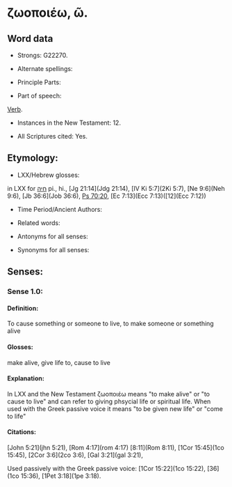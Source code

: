 # ζωοποιέω, ῶ.

<!-- Status: S3=Needs2ndReview -->
<!-- Lexica used for edits: BDAG, LN, BN, AS -->

## Word data

* Strongs: G22270.

* Alternate spellings:

* Principle Parts: 

* Part of speech: 

[Verb](http://ugg.readthedocs.io/en/latest/verb.html).

* Instances in the New Testament: 12.

* All Scriptures cited: Yes.

## Etymology: 


* LXX/Hebrew glosses: 

in LXX for [חיה](//en-uhl/H2421) pi., hi., [Jg 21:14](Jdg 21:14), [IV Ki 5:7](2Ki 5:7), [Ne 9:6](Neh 9:6), [Jb 36:6](Job 36:6), [Ps 70:20](Psa.70.20), [Ec 7:13](Ecc 7:13)([12](Ecc 7:12))

* Time Period/Ancient Authors: 

* Related words: 

* Antonyms for all senses:

* Synonyms for all senses: 


## Senses: 


### Sense  1.0: 

#### Definition: 

To cause something or someone to live, to make someone or something alive 

#### Glosses: 

make alive, give life to, cause to live

#### Explanation: 

In LXX and the New Testament ζωοποιέω means "to make alive" or "to cause to live" and can refer to giving phsycial life or spiritual life. When used with the Greek passive voice it means "to be given new life" or "come to life"

#### Citations: 

[John 5:21](jhn 5:21), [Rom 4:17](rom 4:17) [8:11](Rom 8:11), [1Cor 15:45](1co 15:45), [2Cor 3:6](2co 3:6), [Gal 3:21](gal 3:21), 

Used passively with the Greek passive voice: [1Cor 15:22](1co 15:22), [36](1co 15:36), [1Pet 3:18](1pe 3:18).
